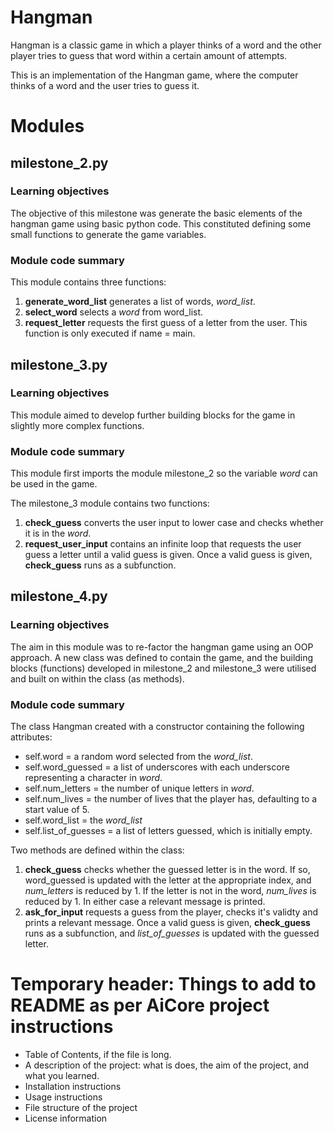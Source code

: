 # Hangman
Hangman is a classic game in which a player thinks of a word and the other player tries to guess that word within a certain amount of attempts.

This is an implementation of the Hangman game, where the computer thinks of a word and the user tries to guess it. 
# Modules

## milestone_2.py

### Learning objectives
The objective of this milestone was generate the basic elements of the hangman game using basic python code. This constituted defining some small functions to generate the game variables. 

### Module code summary
This module contains three functions: 
1. **generate_word_list** generates a list of words, *word_list*.
1. **select_word** selects a *word* from word_list.
2. **request_letter** requests the first guess of a letter from the user. This function is only executed if name = main. 

## milestone_3.py

### Learning objectives
This module aimed to develop further building blocks for the game in slightly more complex functions.  

### Module code summary
This module first imports the module milestone_2 so the variable *word* can be used in the game. 

The milestone_3 module contains two functions:
1. **check_guess** converts the user input to lower case and checks whether it is in the *word*.
1. **request_user_input** contains an infinite loop that requests the user guess a letter until a valid guess is given. Once a valid guess is given, **check_guess** runs as a subfunction.

## milestone_4.py

### Learning objectives
The aim in this module was to re-factor the hangman game using an OOP approach. A new class was defined to contain the game, and the building blocks (functions) developed in milestone_2 and milestone_3 were utilised and built on within the class (as methods).   

### Module code summary
The class Hangman created with a constructor containing the following attributes:
- self.word = a random word selected from the *word_list*.
- self.word_guessed = a list of underscores with each underscore representing a character in *word*.
- self.num_letters = the number of unique letters in *word*.  
- self.num_lives = the number of lives that the player has, defaulting to a start value of 5.
- self.word_list = the *word_list*
- self.list_of_guesses = a list of letters guessed, which is initially empty.

Two methods are defined within the class:
1. **check_guess** checks whether the guessed letter is in the word. If so, word_guessed is updated with the letter at the appropriate index, and *num_letters* is reduced by 1. 
If the letter is not in the word, *num_lives* is reduced by 1. In either case a relevant message is printed.
1. **ask_for_input** requests a guess from the player, checks it's validty and prints a relevant message. Once a valid guess is given, **check_guess** runs as a subfunction, and *list_of_guesses* is updated with the guessed letter. 

# Temporary header: Things to add to README as per AiCore project instructions
- Table of Contents, if the file is long.
- A description of the project: what is does, the aim of the project, and what you learned.
- Installation instructions
- Usage instructions
- File structure of the project
- License information
